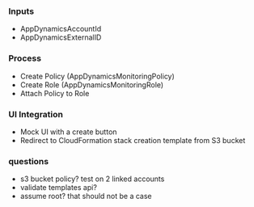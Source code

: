 
### Inputs
- AppDynamicsAccountId
- AppDynamicsExternalID

### Process
- Create Policy (AppDynamicsMonitoringPolicy)
- Create Role (AppDynamicsMonitoringRole)
- Attach Policy to Role

### UI Integration
- Mock UI with a create button
- Redirect to CloudFormation stack creation template from S3 bucket

### questions
- s3 bucket policy? test on 2 linked accounts
- validate templates api?
- assume root? that should not be a case


